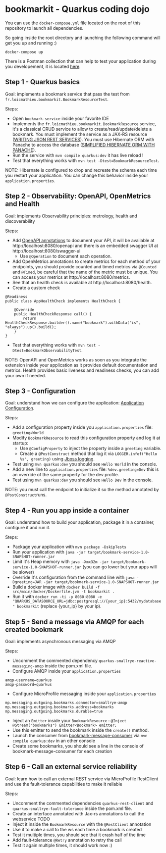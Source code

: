 
# bookmarkit - Quarkus coding dojo

You can use the `docker-compose.yml` file located on the root of this repository to launch all dependencies.

So going inside the root directory and launching the following command will get you up and running :)

```
docker-compose up
```

There is a Postman collection that can help to test your application during you developement, it is located [here](Bookmarkit.postman_collection.json).

## Step 1 - Quarkus basics

Goal: implements a bookmark service that pass the test from `fr.loicmathieu.bookmarkit.BookmarkResourceTest`.

Steps:

- Open `bookmark-service` inside your favorite IDE
- Implements the `fr.loicmathieu.bookmarkit.BookmarkResource` service, it's a classical CRUD service to allow to create/read/update/delete a bookmark. 
  You must implement the service as a JAX-RS resource ([WRITING JSON REST SERVICES](https://quarkus.io/guides/rest-json-guide)).
  You must use Hibernate ORM with Panache to access the database ([SIMPLIFIED HIBERNATE ORM WITH PANACHE](https://quarkus.io/guides/hibernate-orm-panache-guide)).
- Run the service with `mvn compile quarkus:dev` it has live reload !
- Test that everything works with `mvn test -Dtest=BookmarkResourceTest`.

NOTE: Hibernate is configured to drop and recreate the schema each time you restart your application. You can change this behavior inside your `application.properties`.


## Step 2 - Observability: OpenAPI, OpenMetrics and Health

Goal: implements Observability principles: metrology, health and discoverability

Steps:

- Add [OpenAPI annotations](https://github.com/eclipse/microprofile-open-api/blob/master/spec/src/main/asciidoc/microprofile-openapi-spec.adoc#annotations) to document your API, it will be available at http://localhost:8080/openapi and there is an embedded swagger UI at http://localhost:8080/swagger-ui
  - Use `@Operation` to document each operation.
- Add OpenMetrics annotations to create metrics for each method of your endpoints, you should provide counted and timed metrics via `@Counted` and `@Timed`, 
be careful that the name of the metric must be unique. You can access your metrics at http://localhost:8080/metrics.
- See that an health check is available at http://localhost:8080/health.
- Create a custom check
```
@Readiness
public class AppHealthCheck implements HealthCheck {

    @Override
    public HealthCheckResponse call() {
        return HealthCheckResponse.builder().name("bookmark").withData("is", "always").up().build();
    }
}
```
- Test that everything works with `mvn test -Dtest=BookmarkObservabilityTest`.

NOTE: OpenAPI and OpenMetrics works as soon as you integrate the extension inside your application as it provides default documentation and metrics. Health provides basic liveness and readiness checks, you can add your own if needed.


## Step 3 - Configuration

Goal: understand how we can configure the application: [Application Configuration](https://quarkus.io/guides/application-configuration-guide).

Steps:

- Add a configuration property inside you `application.properties` file: `greeting=World` 
- Modify `BookmarkResource` to read this configuration property and log it at startup:
  - Use `@ConfigProperty` to inject the property inside a `greeting` variable.
  - Create a `@PostConstruct` method that log it via `LOGGER.infof("Hello %s", greeting)` using [Jboss logging](https://docs.jboss.org/jbosslogging/latest/org/jboss/logging/Logger.html).
- Test using `mvn quarkus:dev` you should see `Hello World` in the console.
- Add a new line to `application.properties` file: `%dev.greeting=Dev` this is an override of the same property for the dev profile.
- Test using `mvn quarkus:dev` you should see `Hello Dev` in the console.

NOTE: you must call the endpoint to initialize it so the method annotated by `@PostConstruct`runs.


## Step 4 - Run you app inside a container

Goal: understand how to build your application, package it in a container, configure it and run it.

Steps:

- Package your application with `mvn package -DskipTests`
- Run your application with `java -jar target/bookmark-service-1.0-SNAPSHOT-runner.jar`
- Limit it's Heap memory with `java -Xmx32m -jar target/bookmark-service-1.0-SNAPSHOT-runner.jar` (you can go lower but your apps will be slower)
- Override it's configuration from the command line with `java -Dgreeting=JAR -jar target/bookmark-service-1.0-SNAPSHOT-runner.jar`
- Build a docker image with `docker build -f src/main/docker/Dockerfile.jvm -t bookmarkit .`
- Run it with `docker run -ti -p 8080:8080 -e "QUARKUS_DATASOURCE_URL=jdbc:postgresql://{your_ip}:5432/mydatabase" bookmarkit` (replace {your_ip} by your ip).


## Step 5 - Send a message via AMQP for each created bookmark

Goal: implements asynchronous messaging via AMQP

Steps:

- Uncomment the commented dependency `quarkus-smallrye-reactive-messaging-amqp` inside the pom.xml file.
- Configure AMQP inside your `application.properties`
```
amqp-username=quarkus
amqp-password=quarkus
```
- Configure MicroProfile messaging inside your `application.properties`
```
mp.messaging.outgoing.bookmarks.connector=smallrye-amqp
mp.messaging.outgoing.bookmarks.address=bookmarks
mp.messaging.outgoing.bookmarks.durable=true
```
- Inject an `Emitter` inside your `BookmarkResource` : `@Inject @Stream("bookmarks") Emitter<Bookmark> emitter;` 
- Use this emitter to send the bookmark inside the `create()` method.
- Launch the consumer from [bookmark-message-consumer](bookmark-message-consumer) via `mvn compile quarkus:dev` in an other console
- Create some bookmarks, you should see a line in the console of  bookmark-message-consumer for each creation


## Step 6 - Call an external service reliability

Goal: learn how to call an external REST service via MicroProfile RestClient and use the fault-tolerance capabilities to make it reliable

Steps:

- Uncomment the commented dependencies `quarkus-rest-client` and `quarkus-smallrye-fault-tolerance` inside the pom.xml file.
- Create an interface annotated with Jax-rs annotations to call the webservice TODO
- Inject it inside the `BookmarkResource` with the `@RestClient` annotation 
- Use it to make a call to the ws each time a bookmark is created
- Test it multiple times, you should see that it crash half of the time
- Add fault-tolerance `@Retry` annotation to retry the call
- Test it again multiple times, it should work now :)

